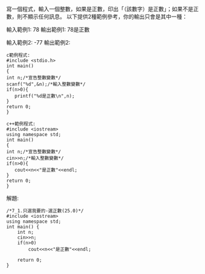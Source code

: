 寫一個程式，輸入一個整數，如果是正數，印出「（該數字）是正數」；如果不是正數，則不顯示任何訊息。
以下提供2種範例參考，你的輸出只會是其中一種：

輸入範例1:
78
輸出範例1:
78是正數

輸入範例2:
-77
輸出範例2:
```
c範例程式:
#include <stdio.h>
int main()
{
int n;/*宣告整數變數*/
scanf("%d",&n);/*輸入整數變數*/
if(n>0){
   printf("%d是正數\n",n);
}
return 0;
}

c++範例程式:
#include <iostream>
using namespace std;
int main()
{
int n;/*宣告整數變數*/
cin>>n;/*輸入整數變數*/
if(n>0){
   cout<<n<<"是正數"<<endl;
}
return 0;
}
```
解題:
```
/*7_1.只選我要的-選正數(25.0)*/
#include <iostream>     
using namespace std; 
int main() { 
    int n;
    cin>>n;
    if(n>0)
        cout<<n<<"是正數"<<endl;

    return 0; 
}
```
